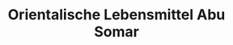 ---
title: "Orientalische Lebensmittel Abu Somar"
url: /weimar/orientalische-lebensmittel-abu-somar/
shop: Lebensmittel
---
